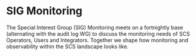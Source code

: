 # SIG Monitoring

The Special Interest Group (SIG) Monitoring meets on a fortnightly base (alternating with the audit log WG) to discuss the monitoring needs of SCS Operators, Users and Integrators. Together we shape how monitoring and observability within the SCS landscape looks like.
